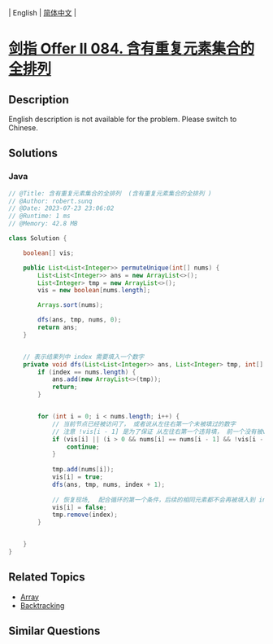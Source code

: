 
| English | [简体中文](README.md) |

# [剑指 Offer II 084. 含有重复元素集合的全排列 ](https://leetcode.cn//problems/7p8L0Z/)

## Description

<p>English description is not available for the problem. Please switch to Chinese.</p>


## Solutions


### Java

```Java
// @Title: 含有重复元素集合的全排列  (含有重复元素集合的全排列 )
// @Author: robert.sunq
// @Date: 2023-07-23 23:06:02
// @Runtime: 1 ms
// @Memory: 42.8 MB

class Solution {

    boolean[] vis;

    public List<List<Integer>> permuteUnique(int[] nums) {
        List<List<Integer>> ans = new ArrayList<>();
        List<Integer> tmp = new ArrayList<>();
        vis = new boolean[nums.length];

        Arrays.sort(nums);

        dfs(ans, tmp, nums, 0);
        return ans;
    }


    // 表示结果列中 index 需要填入一个数字
    private void dfs(List<List<Integer>> ans, List<Integer> tmp, int[] nums, int index) {
        if (index == nums.length) {
            ans.add(new ArrayList<>(tmp));
            return;
        }


        for (int i = 0; i < nums.length; i++) {
            // 当前节点已经被访问了， 或者说从左往右第一个未被填过的数字
            // 注意 !vis[i - 1] 是为了保证 从左往右第一个违背填， 前一个没有被vis的化，后一个这里就是ture
            if (vis[i] || (i > 0 && nums[i] == nums[i - 1] && !vis[i - 1])) {
                continue;
            }
            
            tmp.add(nums[i]);
            vis[i] = true;
            dfs(ans, tmp, nums, index + 1);
            
            // 恢复现场,  配合循环的第一个条件，后续的相同元素都不会再被填入到 index 位置
            vis[i] = false;
            tmp.remove(index);
        }


    }
}
```



## Related Topics

- [Array](https://leetcode.cn//tag/array)
- [Backtracking](https://leetcode.cn//tag/backtracking)

## Similar Questions


